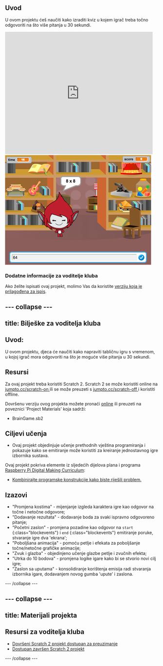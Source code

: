 ## Uvod

U ovom projektu ćeš naučiti kako izraditi kviz u kojem igrač treba točno odgovoriti na što više pitanja u 30 sekundi.

<div class="scratch-preview">
  <iframe allowtransparency="true" width="485" height="402" src="https://scratch.mit.edu/projects/embed/42225768/?autostart=false" frameborder="0"></iframe>
  <img src="images/brain-final.png">
</div>

### Dodatne informacije za voditelje kluba

Ako želite ispisati ovaj projekt, molimo Vas da koristite [verziju koja je prilagođena za ispis](https://projects.raspberrypi.org/en/projects/brain-game/print).

## \--- collapse \---

## title: Bilješke za voditelja kluba

## Uvod:

U ovom projektu, djeca će naučiti kako napraviti tabličnu igru ​​s vremenom, u kojoj igrač mora odgovoriti na što je moguće više pitanja u 30 sekundi.

## Resursi

Za ovaj projekt treba koristiti Scratch 2. Scratch 2 se može koristiti online na [ jumpto.cc/scratch-on ](http://jumpto.cc/scratch-on) ili se može preuzeti s [ jumpto.cc/scratch-off ](http://jumpto.cc/scratch-off) i koristiti offline.

Dovršenu verziju ovog projekta možete pronaći [online](http://scratch.mit.edu/projects/42225768/#editor) ili preuzeti na poveznici 'Project Materials' koja sadrži:

* BrainGame.sb2

## Ciljevi učenja

* Ovaj projekt objedinjuje učenje prethodnih vještina programiranja i pokazuje kako se emitiranje može koristiti za kreiranje jednostavnog igre izbornika sustava.

Ovaj projekt pokriva elemente iz sljedećih dijelova plana i programa [Raspberry Pi Digital Making Curriculum](http://rpf.io/curriculum):

* [Kombinirajte programske konstrukcije kako biste riješili problem.](https://www.raspberrypi.org/curriculum/programming/builder)

## Izazovi

* "Promjena kostima" - mijenjanje izgleda karaktera igre kao odgovor na točne i netočne odgovore;
* "Dodavanje rezultata" - dodavanje boda za svaki ispravno odgovoreno pitanje;
* "Početni zaslon" - promjena pozadine kao odgovor na `start` {:class="blockevents"} i `end` {:class="blockevents"} emitiranje poruke, stvaranje igre dva 'ekrana';
* "Poboljšana animacija" - pomoću petlje i efekata za poboljšanje točne/netočne grafičke animacije;
* "Zvuk i glazba" - objedinjeno učenje glazbe petlje i zvučnih efekta;
* "Utrka do 10 bodova" - promjena logike igare kako bi se stvorio novi cilj igre;
* "Zaslon sa uputama" - konsolidiranje korištenja emisija radi stvaranja izbornika igare, dodavanjem novog gumba 'upute' i zaslona.

\--- /collapse \---

## \--- collapse \---

## title: Materijali projekta

## Resursi za voditelja kluba

* [Dovršeni Scratch 2 projekt dostupan za preuzimanje](resources/BrainGame.sb2)
* [Dostupan završen Scratch 2 projekt](http://scratch.mit.edu/projects/42225768/#editor)

\--- /collapse \---